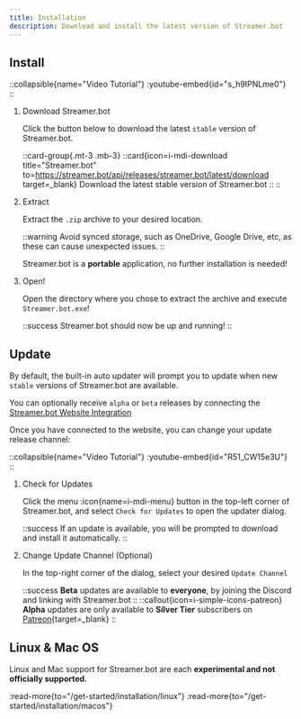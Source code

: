 ```yaml
---
title: Installation
description: Download and install the latest version of Streamer.bot
---
```


## Install
::collapsible{name="Video Tutorial"}
  :youtube-embed{id="s_h9IPNLme0"}
::

1. Download Streamer.bot

    Click the button below to download the latest `stable` version of Streamer.bot.

    ::card-group{.mt-3 .mb-3}
      ::card{icon=i-mdi-download title="Streamer.bot" to=https://streamer.bot/api/releases/streamer.bot/latest/download target=_blank}
      Download the latest stable version of Streamer.bot
      ::
    ::

2. Extract

    Extract the `.zip` archive to your desired location.

    ::warning
    Avoid synced storage, such as OneDrive, Google Drive, etc, as these can cause unexpected issues.
    ::

    Streamer.bot is a **portable** application, no further installation is needed!

3. Open!

    Open the directory where you chose to extract the archive and execute `Streamer.bot.exe`!

    ::success
    Streamer.bot should now be up and running!
    ::

## Update
By default, the built-in auto updater will prompt you to update when new `stable` versions of Streamer.bot are available.

You can optionally receive `alpha` or `beta` releases by connecting the [Streamer.bot Website Integration](/guide/integrations/streamerbot)

Once you have connected to the website, you can change your update release channel:

::collapsible{name="Video Tutorial"}
  :youtube-embed{id="R51_CW15e3U"}
::

1. Check for Updates

    Click the menu :icon{name=i-mdi-menu} button in the top-left corner of Streamer.bot, and select `Check for Updates` to open the updater dialog.

    ::success
    If an update is available, you will be prompted to download and install it automatically.
    ::

2. Change Update Channel (Optional)

    In the top-right corner of the dialog, select your desired `Update Channel`

    ::success
    **Beta** updates are available to **everyone**, by joining the Discord and linking with Streamer.bot
    ::
    ::callout{icon=i-simple-icons-patreon}
    **Alpha** updates are only available to **Silver Tier** subscribers on [Patreon](https://patreon.com/nate1280){target=_blank}
    ::


## Linux & Mac OS
Linux and Mac support for Streamer.bot are each **experimental and not officially supported.**

:read-more{to="/get-started/installation/linux"}
:read-more{to="/get-started/installation/macos"}